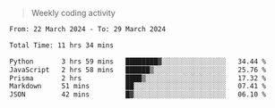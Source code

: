 > Weekly coding activity
<!--START_SECTION:waka-->

```txt
From: 22 March 2024 - To: 29 March 2024

Total Time: 11 hrs 34 mins

Python       3 hrs 59 mins   ████████▓░░░░░░░░░░░░░░░░   34.44 %
JavaScript   2 hrs 58 mins   ██████▒░░░░░░░░░░░░░░░░░░   25.76 %
Prisma       2 hrs           ████▒░░░░░░░░░░░░░░░░░░░░   17.32 %
Markdown     51 mins         ██░░░░░░░░░░░░░░░░░░░░░░░   07.41 %
JSON         42 mins         █▓░░░░░░░░░░░░░░░░░░░░░░░   06.10 %
```

<!--END_SECTION:waka-->
